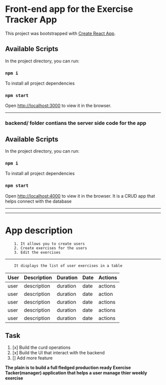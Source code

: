 # Front-end app for the Exercise Tracker App
This project was bootstrapped with [Create React App](https://github.com/facebook/create-react-app).

## Available Scripts

In the project directory, you can run:
### `npm i`
To install all project dependencies

### `npm start`
Open [http://localhost:3000](http://localhost:3000) to view it in the browser.

---
### backend/ folder contians the server side code for the app

## Available Scripts

In the project directory, you can run:
### `npm i`
To install all project dependencies

### `npm start`
Open [http://localhost:4000](http://localhost:4000) to view it in the browser.
It is a CRUD app that helps connect with the database 

---
---
# App description 
        1. It allows you to create users 
        2. Create exercises for the users
        3. Edit the exercises
---
        It displays the list of user exercises in a table

| User     | Description | Duration | Date | Actions |
|----------|-------------|----------|------|---------|
| user     | description | duration | date | actions |
| user     | description | duration | date | action  |
| user     | description | duration | date | actions |
| user     | description | duration | date | actions |
| user     | description | duration | date | actions |

## Task

1. [x] Build the curd operations
1. [x] Build the UI that interact with the backend
1. [] Add more feature 

__The plain is to build a full fledged production ready Exercise Tacker(manager) application that helps a user manage thier weekly exercise__

